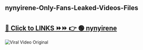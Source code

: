 
 ## nynyirene-Only-Fans-Leaked-Videos-Files

# <h2><a href="https://mediaupload.pro?nynyirene">🔗 Click to LINKS ⏩⏩ 👉 🟢 nynyirene </a></h2>

<a href="https://mediaupload.pro?nynyirene" rel="nofollow" data-target="animated-image.originalLink"><img src="https://i.ibb.co.com/xMMVF88/686577567.gif" alt="Viral Video Original" style="max-width: 100%; display: inline-block;" data-target="animated-image.originalImage"></a>